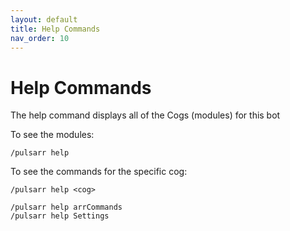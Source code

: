 ```yaml
---
layout: default
title: Help Commands
nav_order: 10
---
```


# Help Commands

The help command displays all of the Cogs (modules) for this bot

To see the modules:

```shell
/pulsarr help
```

To see the commands for the specific cog:

```shell
/pulsarr help <cog>
```

```shell
/pulsarr help arrCommands
/pulsarr help Settings
```